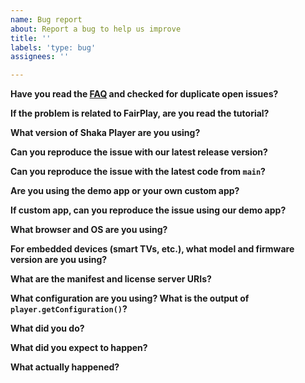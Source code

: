 ```yaml
---
name: Bug report
about: Report a bug to help us improve
title: ''
labels: 'type: bug'
assignees: ''

---
```


<!-- NOTE: If you ignore this template, we will send it again and ask you to fill it out anyway. -->

**Have you read the [FAQ](https://bit.ly/ShakaFAQ) and checked for duplicate open issues?**


**If the problem is related to FairPlay, are you read the tutorial?**
<!-- NOTE: https://shaka-player-demo.appspot.com/docs/api/tutorial-fairplay.html -->


**What version of Shaka Player are you using?**
<!-- NOTE:
  Only some versions of the application are maintained, if your version
  is older, first update to a newer one. See:
  https://github.com/shaka-project/shaka-player/blob/main/maintained-branches.md
--->


**Can you reproduce the issue with our latest release version?**


**Can you reproduce the issue with the latest code from `main`?**


**Are you using the demo app or your own custom app?**


**If custom app, can you reproduce the issue using our demo app?**


**What browser and OS are you using?**


**For embedded devices (smart TVs, etc.), what model and firmware version are you using?**


**What are the manifest and license server URIs?**
<!-- NOTE:
  You can send the URIs to <shaka-player-issues@google.com> instead,
  but please use GitHub and the template for the rest.
  A copy of the manifest text or an attached manifest will **not** be
  enough to reproduce your issue, and we **will** ask you to send a
  URI instead.  You can copy the URI of the demo app to send us the
  exact asset, licence server, and settings you have selected there.
  If you send the URIs to email, the response time and resolution
  will be much higher.
-->


**What configuration are you using?  What is the output of `player.getConfiguration()`?**
<!-- NOTE:
  You can censor URLs to keep them private, but include them in the email.  You
  can also use JSON.stringify(obj, null, 2) to print nicely on platforms that
  don't print objects well in the console.  DON'T SEND '[object Object]'!
-->


**What did you do?**
<!-- Steps to reproduce the bug -->


**What did you expect to happen?**


**What actually happened?**
<!-- A clear and concise description of what the bug is -->
<!-- If applicable, you may add screenshots to help explain your problem. -->
